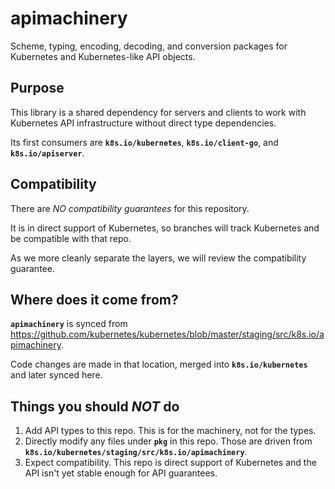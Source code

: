 # apimachinery

Scheme, typing, encoding, decoding, and conversion packages for Kubernetes and Kubernetes-like API objects.

## Purpose

This library is a shared dependency for servers and clients to work with Kubernetes API infrastructure without direct type dependencies.

Its first consumers are **`k8s.io/kubernetes`**, **`k8s.io/client-go`**, and **`k8s.io/apiserver`**.

## Compatibility

There are *NO compatibility guarantees* for this repository.

It is in direct support of Kubernetes, so branches will track Kubernetes and be compatible with that repo.

As we more cleanly separate the layers, we will review the compatibility guarantee.

## Where does it come from?

**`apimachinery`** is synced from https://github.com/kubernetes/kubernetes/blob/master/staging/src/k8s.io/apimachinery.

Code changes are made in that location, merged into **`k8s.io/kubernetes`** and later synced here.

## Things you should *NOT* do

1. Add API types to this repo. This is for the machinery, not for the types.
2. Directly modify any files under **`pkg`** in this repo. Those are driven from **`k8s.io/kubernetes/staging/src/k8s.io/apimachinery`**.
3. Expect compatibility. This repo is direct support of Kubernetes and the API isn't yet stable enough for API guarantees.


